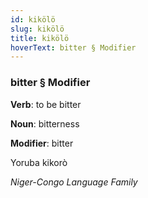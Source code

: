 ```yaml
---
id: kikölö
slug: kikölö
title: kikölö
hoverText: bitter § Modifier
---
```


### bitter § Modifier

**Verb**: to be bitter

**Noun**: bitterness

**Modifier**: bitter

Yoruba kikorò 

*Niger-Congo Language Family*